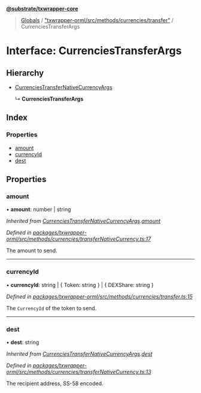 **[@substrate/txwrapper-core](../README.md)**

> [Globals](../globals.md) / ["txwrapper-orml/src/methods/currencies/transfer"](../modules/_txwrapper_orml_src_methods_currencies_transfer_.md) / CurrenciesTransferArgs

# Interface: CurrenciesTransferArgs

## Hierarchy

* [CurrenciesTransferNativeCurrencyArgs](_txwrapper_orml_src_methods_currencies_transfernativecurrency_.currenciestransfernativecurrencyargs.md)

  ↳ **CurrenciesTransferArgs**

## Index

### Properties

* [amount](_txwrapper_orml_src_methods_currencies_transfer_.currenciestransferargs.md#amount)
* [currencyId](_txwrapper_orml_src_methods_currencies_transfer_.currenciestransferargs.md#currencyid)
* [dest](_txwrapper_orml_src_methods_currencies_transfer_.currenciestransferargs.md#dest)

## Properties

### amount

•  **amount**: number \| string

*Inherited from [CurrenciesTransferNativeCurrencyArgs](_txwrapper_orml_src_methods_currencies_transfernativecurrency_.currenciestransfernativecurrencyargs.md).[amount](_txwrapper_orml_src_methods_currencies_transfernativecurrency_.currenciestransfernativecurrencyargs.md#amount)*

*Defined in [packages/txwrapper-orml/src/methods/currencies/transferNativeCurrency.ts:17](https://github.com/paritytech/txwrapper-core/blob/2862592/packages/txwrapper-orml/src/methods/currencies/transferNativeCurrency.ts#L17)*

The amount to send.

___

### currencyId

•  **currencyId**: string \| { Token: string  } \| { DEXShare: string  }

*Defined in [packages/txwrapper-orml/src/methods/currencies/transfer.ts:15](https://github.com/paritytech/txwrapper-core/blob/2862592/packages/txwrapper-orml/src/methods/currencies/transfer.ts#L15)*

The `CurrencyId` of the token to send.

___

### dest

•  **dest**: string

*Inherited from [CurrenciesTransferNativeCurrencyArgs](_txwrapper_orml_src_methods_currencies_transfernativecurrency_.currenciestransfernativecurrencyargs.md).[dest](_txwrapper_orml_src_methods_currencies_transfernativecurrency_.currenciestransfernativecurrencyargs.md#dest)*

*Defined in [packages/txwrapper-orml/src/methods/currencies/transferNativeCurrency.ts:13](https://github.com/paritytech/txwrapper-core/blob/2862592/packages/txwrapper-orml/src/methods/currencies/transferNativeCurrency.ts#L13)*

The recipient address, SS-58 encoded.
